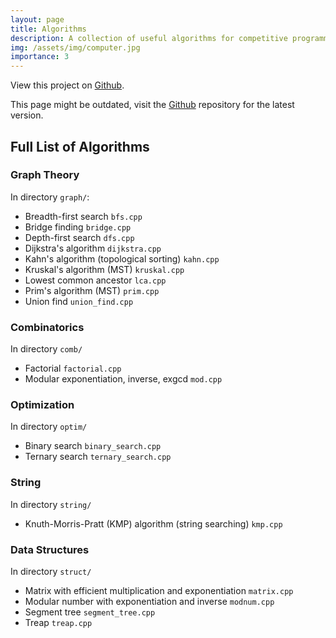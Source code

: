 ```yaml
---
layout: page
title: Algorithms
description: A collection of useful algorithms for competitive programming.
img: /assets/img/computer.jpg
importance: 3
---
```


View this project on [Github](https://github.com/elvis-pan/algorithm).

This page might be outdated, visit the [Github](https://github.com/elvis-pan/algorithm) repository for the latest version.

## Full List of Algorithms

### Graph Theory
In directory `graph/`:
- Breadth-first search `bfs.cpp`
- Bridge finding `bridge.cpp`
- Depth-first search `dfs.cpp`
- Dijkstra's algorithm `dijkstra.cpp`
- Kahn's algorithm (topological sorting) `kahn.cpp`
- Kruskal's algorithm (MST) `kruskal.cpp`
- Lowest common ancestor `lca.cpp`
- Prim's algorithm (MST) `prim.cpp`
- Union find `union_find.cpp`

### Combinatorics
In directory `comb/`
- Factorial `factorial.cpp`
- Modular exponentiation, inverse, exgcd `mod.cpp`

### Optimization
In directory `optim/`
- Binary search `binary_search.cpp`
- Ternary search `ternary_search.cpp`

### String
In directory `string/`
- Knuth-Morris-Pratt (KMP) algorithm (string searching) `kmp.cpp`

### Data Structures
In directory `struct/`
- Matrix with efficient multiplication and exponentiation `matrix.cpp`
- Modular number with exponentiation and inverse `modnum.cpp`
- Segment tree `segment_tree.cpp`
- Treap `treap.cpp`


